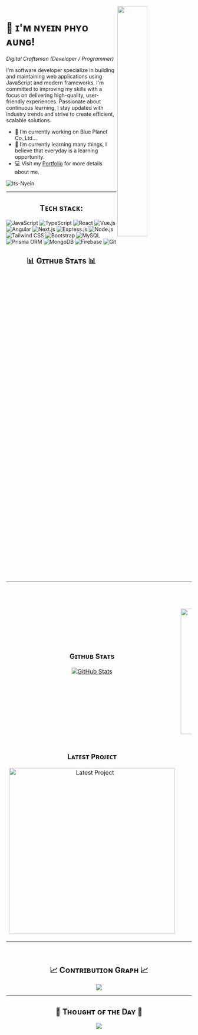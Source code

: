 <div>
  <img align="right" width="40%" src="https://owlbertsio-resized.s3.amazonaws.com/Popper.psd.full.png">
</div>

# 💫 ɪ'ᴍ ɴʏᴇɪɴ ᴘʜʏᴏ ᴀᴜɴɢ!
*Digital Craftsman (Developer / Programmer)*
<br /> 

<p align="left">
  I'm software developer specialize in building and maintaining web applications using JavaScript and modern frameworks. I'm committed to improving my skills with a focus on delivering high-quality, user-friendly experiences. Passionate about continuous learning, I stay updated with industry trends and strive to create efficient, scalable solutions.
</p>

- 🔭 I’m currently working on Blue Planet Co.,Ltd... 
- 🌱 I’m currently learning many things, I believe that everyday is a learning opportunity.
- 💻 Visit my [Portfolio](https://nyeinphyoaung.vercel.app/) for more details about me.

<p align="left"><img src="https://komarev.com/ghpvc/?username=Its-Nyein&label=Profile%20views&color=770677&style=for-the-badge&logo=star" alt="Its-Nyein" style="padding-right:20px;" />
</p>

---

<h2 align="center">Tᴇᴄʜ sᴛᴀᴄᴋ:</h2>

![JavaScript](https://img.shields.io/badge/javascript-%23323330.svg?style=flat&logo=javascript&logoColor=%23F7DF1E)
![TypeScript](https://img.shields.io/badge/typescript-%23007ACC.svg?style=flat&logo=typescript&logoColor=white)
![React](https://img.shields.io/badge/react-%2320232a.svg?style=flat&logo=react&logoColor=%2361DAFB)
![Vue.js](https://img.shields.io/badge/vue.js-%234FC08D.svg?style=flat&logo=vue.js&logoColor=white)
![Angular](https://img.shields.io/badge/angular-%23DD0031.svg?style=flat&logo=angular&logoColor=white)
![Next.js](https://img.shields.io/badge/next.js-%23000000.svg?style=flat&logo=next.js&logoColor=white)
![Express.js](https://img.shields.io/badge/express.js-%23404d59.svg?style=flat&logo=express&logoColor=white)
![Node.js](https://img.shields.io/badge/node.js-%23339933.svg?style=flat&logo=node.js&logoColor=white)
![Tailwind CSS](https://img.shields.io/badge/tailwind%20css-%2338B2AC.svg?style=flat&logo=tailwindcss&logoColor=white)
![Bootstrap](https://img.shields.io/badge/bootstrap-%23563D7C.svg?style=flat&logo=bootstrap&logoColor=white)
![MySQL](https://img.shields.io/badge/mysql-4479A1.svg?style=flat&logo=mysql&logoColor=white)
![Prisma ORM](https://img.shields.io/badge/prisma-2D3748.svg?style=flat&logo=prisma&logoColor=white)
![MongoDB](https://img.shields.io/badge/MongoDB-%234ea94b.svg?style=flat&logo=mongodb&logoColor=white)
![Firebase](https://img.shields.io/badge/Firebase-%23FFCB2B.svg?style=flat&logo=firebase&logoColor=white)
![Git](https://img.shields.io/badge/git-%23F05033.svg?style=flat&logo=git&logoColor=white)

<h2 align="center">📊 Gɪᴛʜᴜʙ Sᴛᴀᴛs 📊</h2>

<table width="100%">
  <tr>
    <td width="50%">
      <h3 align="center"><strong>Gɪᴛʜᴜʙ Sᴛᴀᴛs</strong></h3>
      <p align="center">
        <a href="https://github.com/Its-Nyein">
          <img align="center" src="https://github-readme-stats.vercel.app/api?username=Its-Nyein&count_private=true&show_icons=true&theme=nightowl&bg_color=0,000000,441350&title_color=c56a90&text_color=ffffff&rank_icon=github&hide=prs,issues,contribs&show=reviews,prs_merged,prs_merged_percentage" alt="GitHub Stats" />
        </a>
      </p>
    </td>
    <td width="50%">
    <h3 align="center"><strong>Lᴀɴɢᴜᴀɢᴇ Sᴛᴀᴛs Cᴀʀᴅ</strong></h3>
    <p align="center">
      <a href="https://github.com/Its-Nyein">
        <img align="center" width="340" src="https://github-readme-stats.vercel.app/api/top-langs/?username=Its-Nyein&layout=compact&theme=nightowl&bg_color=0,000000,441350&title_color=c56a90&text_color=ffffff" alt="Language Card"/>
      </a>
    </p>
  </td>
  </tr>

  <tr>
    <td width="50%">
      <h3 align="center"><strong>Lᴀᴛᴇsᴛ Pʀᴏᴊᴇᴄᴛ</strong></h3>
      <p align="center">
        <a href="https://github.com/Its-Nyein/moviemissile">
          <img align="center" width="450" src="https://github-readme-stats.vercel.app/api/pin/?username=Its-Nyein&repo=moviemissile&theme=nightowl&show_owner=true&bg_color=0,000000,441350&title_color=c56a90&text_color=ffffff" alt="Latest Project" />
        </a>
      </p>
    </td>
  <td width="50%">
      <h3 align="center"><strong>Tᴏᴘ Cᴏɴᴛʀɪʙᴜᴛɪᴏɴs</strong></h3>
      <p align="center">
        <a href="https://github.com/Its-Nyein">
          <img align="center" src="https://github-contributor-stats.vercel.app/api?username=Its-Nyein&limit=2&theme=nightowl&show_owner=true&combine_all_yearly_contributions=false&bg_color=0,000000,441350&title_color=c56a90&text_color=ffffff" alt="Top Repo" />
        </a>
      </p>
    </td>
  </tr>
</table>
<br/>

<h2 align="center">📈 Cᴏɴᴛʀɪʙᴜᴛɪᴏɴ Gʀᴀᴘʜ 📈</h2>
<div align="center">
    <img src="https://github-readme-activity-graph.vercel.app/graph?username=Its-Nyein&bg_color=220a28&&color=ffffff&line=c56a90&point=ffeb95&area=false&hide_border=false" border-radius="15">
</div>

---

<h2 align="center">🌟 Tʜᴏᴜɢʜᴛ ᴏғ ᴛʜᴇ Dᴀʏ 🌟</h2>
<p align="center">
    <img src="https://readme-daily-quotes.vercel.app/api?author=Albert%20Einstein&quote=Life%20is%20like%20riding%20a%20bicycle.%20To%20keep%20your%20balance%20you%20must%20keep%20moving.&theme=dark&bg_color=220a28&author_color=ffeb95&accent_color=c56a90">
</p>
